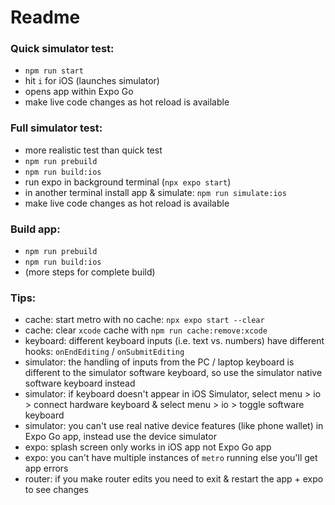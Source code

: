 # Readme

### Quick simulator test:
- `npm run start`  
- hit `i` for iOS  (launches simulator)
- opens app within Expo Go
- make live code changes as hot reload is available

### Full simulator test:
- more realistic test than quick test
- `npm run prebuild`  
- `npm run build:ios`  
- run expo in background terminal (`npx expo start`)  
- in another terminal install app & simulate: `npm run simulate:ios`  
- make live code changes as hot reload is available  

### Build app:  
- `npm run prebuild`  
- `npm run build:ios`
- (more steps for complete build)

### Tips:  
- cache: start metro with no cache: `npx expo start --clear`
- cache: clear `xcode` cache with `npm run cache:remove:xcode`  
- keyboard: different keyboard inputs (i.e. text vs. numbers) have different hooks: `onEndEditing` / `onSubmitEditing`  
- simulator: the handling of inputs from the PC / laptop keyboard is different to the simulator software keyboard, so use the simulator native software keyboard instead
- simulator: if keyboard doesn't appear in iOS Simulator, select menu > io > connect hardware keyboard & select menu > io > toggle software keyboard  
- simulator: you can't use real native device features (like phone wallet) in Expo Go app, instead use the device simulator
- expo: splash screen only works in iOS app not Expo Go app  
- expo: you can't have multiple instances of `metro` running else you'll get app errors  
- router: if you make router edits you need to exit & restart the app + expo to see changes  